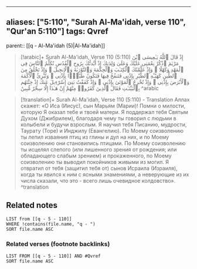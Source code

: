 
---
aliases: ["5:110", "Surah Al-Ma'idah, verse 110", "Qur'an 5:110"]
tags: Qvref
---

parent:: [[q - Al-Ma'idah (5)|Al-Ma'idah]]

> [!arabic]+ Surah Al-Ma'idah, Verse 110 (5:110)
> <span class="quran-arabic">إِذْ قَالَ ٱللَّهُ يَـٰعِيسَى ٱبْنَ مَرْيَمَ ٱذْكُرْ نِعْمَتِى عَلَيْكَ وَعَلَىٰ وَٰلِدَتِكَ إِذْ أَيَّدتُّكَ بِرُوحِ ٱلْقُدُسِ تُكَلِّمُ ٱلنَّاسَ فِى ٱلْمَهْدِ وَكَهْلًا ۖ وَإِذْ عَلَّمْتُكَ ٱلْكِتَـٰبَ وَٱلْحِكْمَةَ وَٱلتَّوْرَىٰةَ وَٱلْإِنجِيلَ ۖ وَإِذْ تَخْلُقُ مِنَ ٱلطِّينِ كَهَيْـَٔةِ ٱلطَّيْرِ بِإِذْنِى فَتَنفُخُ فِيهَا فَتَكُونُ طَيْرًۢا بِإِذْنِى ۖ وَتُبْرِئُ ٱلْأَكْمَهَ وَٱلْأَبْرَصَ بِإِذْنِى ۖ وَإِذْ تُخْرِجُ ٱلْمَوْتَىٰ بِإِذْنِى ۖ وَإِذْ كَفَفْتُ بَنِىٓ إِسْرَٰٓءِيلَ عَنكَ إِذْ جِئْتَهُم بِٱلْبَيِّنَـٰتِ فَقَالَ ٱلَّذِينَ كَفَرُوا۟ مِنْهُمْ إِنْ هَـٰذَآ إِلَّا سِحْرٌ مُّبِينٌ</span>
^arabic

> [!translation]+ Surah Al-Ma'idah, Verse 110 (5:110) - Translation
> Аллах скажет: «О Иса (Иисус), сын Марьям (Марии)! Помни о милости, которую Я оказал тебе и твоей матери. Я поддержал тебя Святым Духом (Джибрилем), благодаря чему ты говорил с людьми в колыбели и будучи взрослым. Я научил тебя Писанию, мудрости, Таурату (Торе) и Инджилу (Евангелию). По Моему соизволению ты лепил изваяния птиц из глины и дул на них, и по Моему соизволению они становились птицами. По Моему соизволению ты исцелял слепого (или лишенного зрения от рождения; или обладающего слабым зрением) и прокаженного, по Моему соизволению ты выводил покойников живыми из могил. Я отвратил от тебя (защитил тебя от) сынов Исраила (Израиля), когда ты явился к ним с ясными знамениями, а неверующие из их числа сказали, что это - всего лишь очевидное колдовство».
^translation



## Related notes
```dataview
LIST from [[q - 5 - 110]]
WHERE !contains(file.name, "q - ")
SORT file.name ASC
```

### Related verses (footnote backlinks)
```dataview
LIST FROM [[q - 5 - 110]] AND #Qvref
SORT file.name ASC
```

